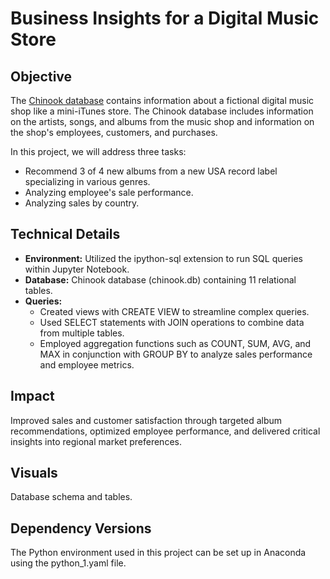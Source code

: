 # Business Insights for a Digital Music Store

## Objective

The [Chinook database](https://github.com/lerocha/chinook-database) contains information about a fictional digital 
music shop like a mini-iTunes store. The Chinook database includes information on the artists, songs, and albums 
from the music shop and information on the shop's employees, customers, and purchases. 
    
In this project, we will address three tasks: 

- Recommend 3 of 4 new albums from a new USA record label specializing in various genres.
- Analyzing employee's sale performance. 
- Analyzing sales by country.    


## Technical Details

- **Environment:** Utilized the ipython-sql extension to run SQL queries within Jupyter Notebook.
- **Database:** Chinook database (chinook.db) containing 11 relational tables.
- **Queries:**
  - Created views with CREATE VIEW to streamline complex queries.
  - Used SELECT statements with JOIN operations to combine data from multiple tables.
  - Employed aggregation functions such as COUNT, SUM, AVG, and MAX in conjunction with GROUP BY 
  to analyze sales performance and employee metrics.

## Impact

Improved sales and customer satisfaction through targeted album recommendations, optimized employee 
performance, and delivered critical insights into regional market preferences.

## Visuals

Database schema and tables.

## Dependency Versions

The Python environment used in this project can be set up in Anaconda using the python_1.yaml file.
